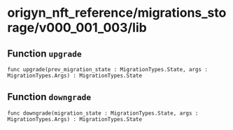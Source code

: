 # origyn_nft_reference/migrations_storage/v000_001_003/lib

## Function `upgrade`
``` motoko no-repl
func upgrade(prev_migration_state : MigrationTypes.State, args : MigrationTypes.Args) : MigrationTypes.State
```


## Function `downgrade`
``` motoko no-repl
func downgrade(migration_state : MigrationTypes.State, args : MigrationTypes.Args) : MigrationTypes.State
```

